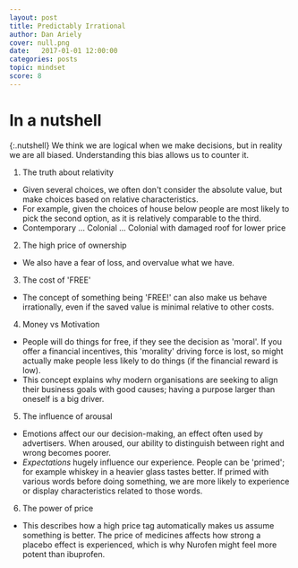 ```yaml
---
layout: post
title: Predictably Irrational
author: Dan Ariely
cover: null.png
date:   2017-01-01 12:00:00
categories: posts
topic: mindset
score: 8
---
```


# In a nutshell

{:.nutshell}
We think we are logical when we make decisions, but in reality we are all biased. Understanding this bias allows us to counter it. 

1. The truth about relativity
-	Given several choices, we often don't consider the absolute value, but make choices based on relative characteristics. 
-	For example, given the choices of house below people are most likely to pick the second option, as it is relatively comparable to the third. 
-	Contemporary ... Colonial ... Colonial with damaged roof for lower price

2. The high price of ownership
-	We also have a fear of loss, and overvalue what we have. 

3.	The cost of 'FREE'
-	The concept of something being 'FREE!' can also make us behave irrationally, even if the saved value is minimal relative to other costs.

4.	Money vs Motivation
-	People will do things for free, if they see the decision as 'moral'. If you offer a financial incentives, this 'morality' driving force is lost, so might actually make people less likely to do things (if the financial reward is low). 
-	This concept explains why modern organisations are seeking to align their business goals with good causes; having a purpose larger than oneself is a big driver.

5. The influence of arousal
- 	Emotions affect our our decision-making, an effect often used by advertisers. When aroused, our ability to distinguish between right and wrong becomes poorer.
- *Expectations* hugely influence our experience. People can be 'primed'; for example whiskey in a heavier glass tastes better. If primed with various words before doing something, we are more likely to experience or display characteristics related to those words.

6. The power of price
-	This describes how a high price tag automatically makes us assume something is better. The price of medicines affects how strong a placebo effect is experienced, which is why Nurofen might feel more potent than ibuprofen.

